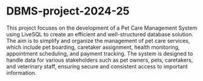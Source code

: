 # DBMS-project-2024-25

This project focuses on the development of a Pet Care Management System using
LiveSQL to create an efficient and well-structured database solution. The aim is to
simplify and organize the management of pet care services, which include pet boarding,
caretaker assignment, health monitoring, appointment scheduling, and payment
tracking. The system is designed to handle data for various stakeholders such as pet
owners, pets, caretakers, and veterinary staff, ensuring secure and consistent access to
important information.
